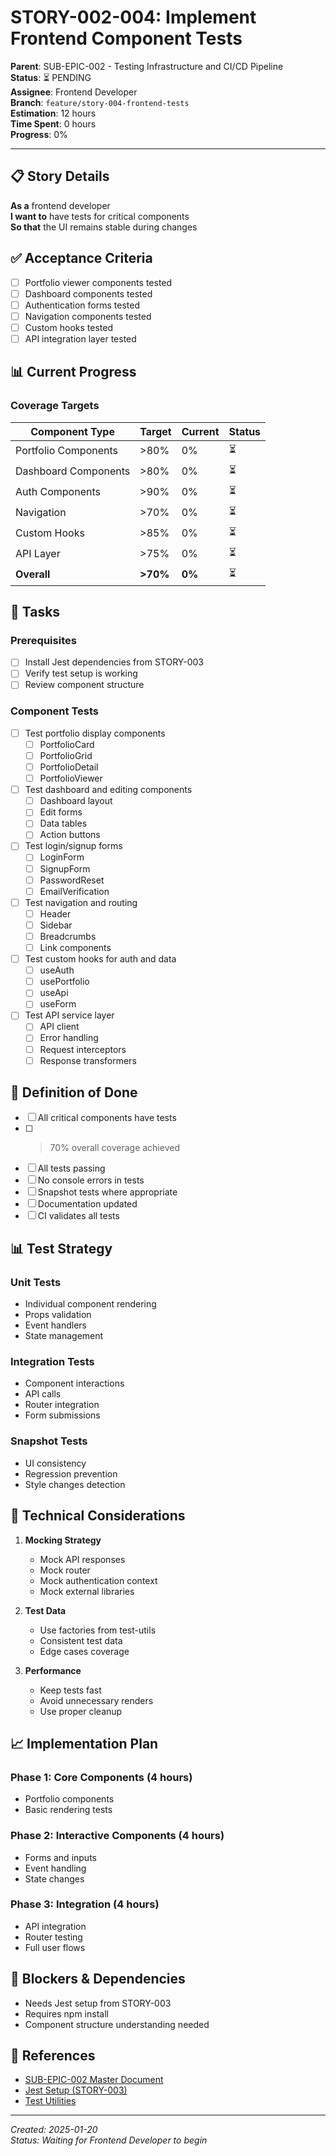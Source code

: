 # STORY-002-004: Implement Frontend Component Tests

**Parent**: SUB-EPIC-002 - Testing Infrastructure and CI/CD Pipeline  
**Status**: ⏳ PENDING  
**Assignee**: Frontend Developer  
**Branch**: `feature/story-004-frontend-tests`  
**Estimation**: 12 hours  
**Time Spent**: 0 hours  
**Progress**: 0%

---

## 📋 Story Details

**As a** frontend developer  
**I want to** have tests for critical components  
**So that** the UI remains stable during changes

## ✅ Acceptance Criteria

- [ ] Portfolio viewer components tested
- [ ] Dashboard components tested
- [ ] Authentication forms tested
- [ ] Navigation components tested
- [ ] Custom hooks tested
- [ ] API integration layer tested

## 📊 Current Progress

### Coverage Targets
| Component Type | Target | Current | Status |
|----------------|--------|---------|--------|
| Portfolio Components | >80% | 0% | ⏳ |
| Dashboard Components | >80% | 0% | ⏳ |
| Auth Components | >90% | 0% | ⏳ |
| Navigation | >70% | 0% | ⏳ |
| Custom Hooks | >85% | 0% | ⏳ |
| API Layer | >75% | 0% | ⏳ |
| **Overall** | **>70%** | **0%** | ⏳ |

## 📝 Tasks

### Prerequisites
- [ ] Install Jest dependencies from STORY-003
- [ ] Verify test setup is working
- [ ] Review component structure

### Component Tests
- [ ] Test portfolio display components
  - [ ] PortfolioCard
  - [ ] PortfolioGrid
  - [ ] PortfolioDetail
  - [ ] PortfolioViewer
- [ ] Test dashboard and editing components
  - [ ] Dashboard layout
  - [ ] Edit forms
  - [ ] Data tables
  - [ ] Action buttons
- [ ] Test login/signup forms
  - [ ] LoginForm
  - [ ] SignupForm
  - [ ] PasswordReset
  - [ ] EmailVerification
- [ ] Test navigation and routing
  - [ ] Header
  - [ ] Sidebar
  - [ ] Breadcrumbs
  - [ ] Link components
- [ ] Test custom hooks for auth and data
  - [ ] useAuth
  - [ ] usePortfolio
  - [ ] useApi
  - [ ] useForm
- [ ] Test API service layer
  - [ ] API client
  - [ ] Error handling
  - [ ] Request interceptors
  - [ ] Response transformers

## 🎯 Definition of Done

- [ ] All critical components have tests
- [ ] >70% overall coverage achieved
- [ ] All tests passing
- [ ] No console errors in tests
- [ ] Snapshot tests where appropriate
- [ ] Documentation updated
- [ ] CI validates all tests

## 📊 Test Strategy

### Unit Tests
- Individual component rendering
- Props validation
- Event handlers
- State management

### Integration Tests
- Component interactions
- API calls
- Router integration
- Form submissions

### Snapshot Tests
- UI consistency
- Regression prevention
- Style changes detection

## 🔧 Technical Considerations

1. **Mocking Strategy**
   - Mock API responses
   - Mock router
   - Mock authentication context
   - Mock external libraries

2. **Test Data**
   - Use factories from test-utils
   - Consistent test data
   - Edge cases coverage

3. **Performance**
   - Keep tests fast
   - Avoid unnecessary renders
   - Use proper cleanup

## 📈 Implementation Plan

### Phase 1: Core Components (4 hours)
- Portfolio components
- Basic rendering tests

### Phase 2: Interactive Components (4 hours)
- Forms and inputs
- Event handling
- State changes

### Phase 3: Integration (4 hours)
- API integration
- Router testing
- Full user flows

## 🚧 Blockers & Dependencies

- Needs Jest setup from STORY-003
- Requires npm install
- Component structure understanding needed

## 🔗 References

- [SUB-EPIC-002 Master Document](../sub-epic-002-testing-cicd.md)
- [Jest Setup (STORY-003)](./story-002-003-jest-setup.md)
- [Test Utilities](../../../portfolio-frontend/src/test-utils/index.tsx)

---

*Created: 2025-01-20*  
*Status: Waiting for Frontend Developer to begin*
